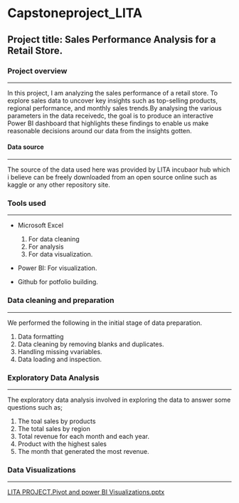 # Capstoneproject_LITA

## Project title: Sales Performance Analysis for a Retail Store.

### Project overview
---
In this project, I am analyzing the sales performance of a retail store. To explore sales data to uncover key insights such as top-selling products, regional performance, and monthly sales trends.By analysing the various parameters in the data receivedc, the goal is to produce an interactive Power BI dashboard that highlights these findings to enable us make reasonable decisions around our data from the insights gotten.

#### Data source
---
The source of the data used here was provided by LITA incubaor hub which i believe can be freely downloaded from an open source online such as kaggle or any other repository site.

### Tools used
---
- Microsoft Excel
    1. For data cleaning
    2. For analysis
    3. For data visualization.

- Power BI: For visualization.
- Github for potfolio building.

### Data cleaning and preparation
---
We performed the following in the initial stage of data preparation.
  1. Data formatting
  2. Data cleaning by removing blanks and duplicates.
  3. Handling missing vvariables.
  4. Data loading and inspection.

### Exploratory Data Analysis
---
The exploratory data analysis involved in exploring the data to answer some questions such as;
  1. The toal sales by products
  2. The total sales by region
  3. Total revenue for each month and each year.
  4. Product with the highest sales
  5. The month that generated the most revenue.

### Data Visualizations
---
[LITA PROJECT.Pivot and power BI Visualizations.pptx](https://github.com/user-attachments/files/17653965/LITA.PROJECT.Pivot.and.power.BI.Visualizations.pptx)

